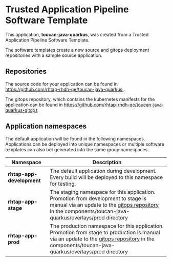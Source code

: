 # Trusted Application Pipeline Software Template

This application, **toucan-java-quarkus**, was created from a Trusted Application Pipeline Software Template.

The software templates create a new source and gitops deployment repositories with a sample source application. 

## Repositories

The source code for your application can be found in [https://github.com/rhtap-rhdh-qe/toucan-java-quarkus ](https://github.com/rhtap-rhdh-qe/toucan-java-quarkus ).
 
The gitops repository, which contains the kubernetes manifests for the application can be found in 
[https://github.com/rhtap-rhdh-qe/toucan-java-quarkus-gitops ](https://github.com/rhtap-rhdh-qe/toucan-java-quarkus-gitops ) 

## Application namespaces 

The default application will be found in the following namespaces. Applications can be deployed into unique namespaces or multiple software templates can also bet generated into the same group namespaces.  

|  Namespace   |  Description   |  
| -------- | -------- |   
| **rhtap-app-development** | The default application during development. Every build will be deployed to this namespace for testing. | 
| **rhtap-app-stage** | The staging namespace for this application. Promotion from development to stage is manual via an update to the [gitops repository](https://github.com/rhtap-rhdh-qe/toucan-java-quarkus-gitops ) in the components/toucan-java-quarkus/overlays/prod directory |  
| **rhtap-app-prod** | The production namespace for this application. Promotion from stage to production is manual via an update to the [gitops repository](https://github.com/rhtap-rhdh-qe/toucan-java-quarkus-gitops ) in the components/toucan-java-quarkus/overlays/prod directory | 